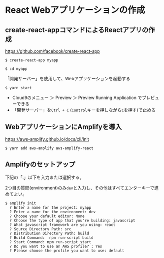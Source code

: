 # React Webアプリケーションの作成

## create-react-appコマンドによるReactアプリの作成

https://github.com/facebook/create-react-app

```
$ create-react-app myapp

$ cd myapp
```
「開発サーバー」を使用して、Webアプリケーションを起動する

```
$ yarn start
```

- Cloud9のメニュー ＞ Preview ＞ Preview Running Application でプレビューできる
- 「開発サーバー」を`Ctrl + C` (`Control`キーを押しながら`C`を押す)で止める

## WebアプリケーションにAmplifyを導入

https://aws-amplify.github.io/docs/cli/init

```
$ yarn add aws-amplify aws-amplify-react
```

## Amplifyのセットアップ

下記の「:」以下を入力または選択する。

2つ目の質問(environment)のみ`dev`と入力し、その他はすべてエンターキーで進めてよい。

```
$ amplify init
  ? Enter a name for the project: myapp
  ? Enter a name for the environment: dev
  ? Choose your default editor: None
  ? Choose the type of app that you're building: javascript
  ? What javascript framework are you using: react
  ? Source Directory Path: src
  ? Distribution Directory Path: build
  ? Build Command:  npm run-script build
  ? Start Command: npm run-script start
  ? Do you want to use an AWS profile? : Yes
  ? Please choose the profile you want to use: default
```

